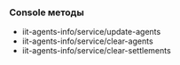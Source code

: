 ### Console методы

* iit-agents-info/service/update-agents
* iit-agents-info/service/clear-agents
* iit-agents-info/service/clear-settlements